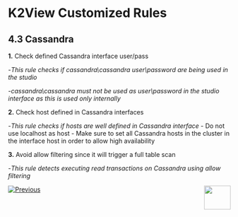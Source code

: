 # K2View Customized Rules

## 4.3	Cassandra

**1.** Check defined Cassandra interface user/pass

   -*This rule checks if cassandra\cassandra user\password are being used in the studio*

   -*cassandra\cassandra must not be used as user\password in the studio interface as this is used only internally*

**2.** Check host defined in Cassandra interfaces
  
   -*This rule checks if hosts are well defined in Cassandra interface*
      - Do not use localhost as host
      - Make sure to set all Cassandra hosts in the cluster in the interface host in order to allow high availability 

**3.** Avoid allow filtering since it will trigger a full table scan

   -*This rule detects executing read transactions on Cassandra using allow filtering*



[![Previous](/articles/images/Previous.png)](/articles/COE/SonarQube/04_K2View_Customized_Rules/02_Java_Coding.md)[<img align="right" width="60" height="54" src="/articles/images/Next.png">](/articles/COE/SonarQube/04_K2View_Customized_Rules/04_IIDFinder.md)

